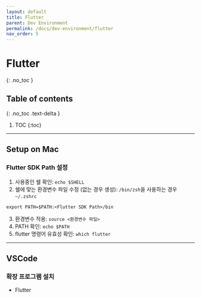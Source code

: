 ```yaml
---
layout: default
title: Flutter
parent: Dev Environment
permalink: /docs/dev-environment/flutter
nav_order: 5
---
```


# Flutter
{: .no_toc }

## Table of contents
{: .no_toc .text-delta }

1. TOC
{:toc}

---

## Setup on Mac

### Flutter SDK Path 설정
1. 사용중인 쉘 확인: `echo $SHELL`
2. 쉘에 맞는 환경변수 파일 수정 (없는 경우 생성): `/bin/zsh`을 사용하는 경우 `~/.zshrc`
```shell
export PATH=$PATH:<Flutter SDK Path>/bin
```
3. 환경변수 적용: `source <환경변수 파일>`
4. PATH 확인: `echo $PATH`
5. flutter 명령어 유효성 확인: `which flutter`

---

## VSCode

### 확장 프로그램 설치
- Flutter
